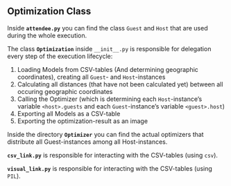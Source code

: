 ## Optimization Class



Inside **``attendee.py``** you can find the class `Guest` and `Host` that are used during the whole execution.



The class **`Optimization`** inside `__init__.py` is responsible for delegation every step of the execution lifecycle:

1. Loading Models from CSV-tables (And determining geographic coordinates), creating all `Guest`- and `Host`-instances
2. Calculating all distances (that have not been calculated yet) between all occuring geographic coordinates
3. Calling the Optimizer (which is determining each `Host`-instance’s variable `<host>.guests` and each `Guest`-instance’s variable `<guest>.host`)
4. Exporting all Models as a CSV-table
5. Exporting the optimization-result as an image



Inside the directory **`Optimizer`** you can find the actual optimizers that distribute all Guest-instances among all Host-instances.



**`csv_link.py`** is responsible for interacting with the CSV-tables (using `csv`).

**`visual_link.py`** is responsible for interacting with the CSV-tables (using `PIL`).





